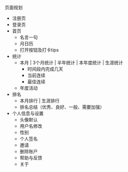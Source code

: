 页面规划

* 注册页
* 登录页
* 首页
  * 名言一句
  * 月日历
  * 打开按钮及打卡tips
* 统计
  * 本月 | 3个月统计 | 半年统计 | 本年度统计 | 生涯统计
    * 时间段内完成几天
    * 当前连续
    * 最佳连续
  * 年度活动
* 排名
  * 本月排行 | 生涯排行
  * 排名总结（优秀、良好、一般、需要加强）
* 个人信息与设置
  * 头像默认
  * 用户名修改
  * 性别
  * 个人签名
  * 邀请
  * 删除账户
  * 帮助与反馈
  * 关于
